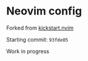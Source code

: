 # Neovim config

Forked from [kickstart.nvim](https://github.com/nvim-lua/kickstart.nvim.git)

Starting commit: `93fde05`

Work in progress
